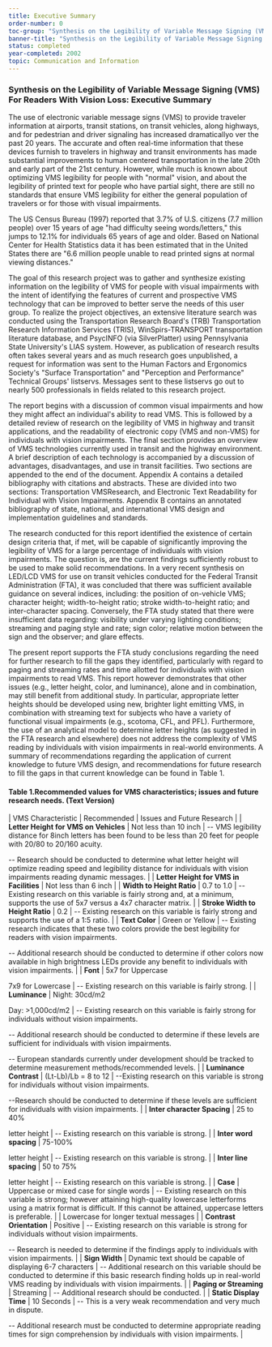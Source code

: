 ```yaml
---
title: Executive Summary
order-number: 0
toc-group: "Synthesis on the Legibility of Variable Message Signing (VMS) for Readers with Vision Loss"
banner-title: "Synthesis on the Legibility of Variable Message Signing (VMS) for Readers with Vision Loss"
status: completed
year-completed: 2002
topic: Communication and Information
---
```


### Synthesis on the Legibility of Variable Message Signing (VMS) For Readers With Vision Loss: Executive Summary

The use of electronic variable message signs (VMS) to provide traveler information at airports, transit stations, on transit vehicles, along highways, and for pedestrian and driver signaling has increased dramaticallyo ver the past 20 years. The accurate and often real-time information that these devices furnish to travelers in highway and transit environments has made substantial improvements to human centered transportation in the late 20th and early part of the 21st century. However, while much is known about optimizing VMS legibility for people with "normal" vision, and about the legibility of printed text for people who have partial sight, there are still no standards that ensure VMS legibility for either the general population of travelers or for those with visual impairments.

The US Census Bureau (1997) reported that 3.7% of U.S. citizens (7.7 million people) over 15 years of age "had difficulty seeing words/letters," this jumps to 12.1% for individuals 65 years of age and older. Based on National Center for Health Statistics data it has been estimated that in the United States there are "6.6 million people unable to read printed signs at normal viewing distances."

The goal of this research project was to gather and synthesize existing information on the legibility of VMS for people with visual impairments with the intent of identifying the features of current and prospective VMS technology that can be improved to better serve the needs of this user group. To realize the project objectives, an extensive literature search was conducted using the Transportation Research Board's (TRB) Transportation Research Information Services (TRIS), WinSpirs-TRANSPORT transportation literature database, and PsycINFO (via SilverPlatter) using Pennsylvania State University's LIAS system. However, as publication of research results often takes several years and as much research goes unpublished, a request for information was sent to the Human Factors and Ergonomics Society's "Surface Transportation" and "Perception and Performance" Technical Groups' listservs. Messages sent to these listservs go out to nearly 500 professionals in fields related to this research project.

The report begins with a discussion of common visual impairments and how they might affect an individual's ability to read VMS. This is followed by a detailed review of research on the legibility of VMS in highway and transit applications, and the readability of electronic copy (VMS and non-VMS) for individuals with vision impairments. The final section provides an overview of VMS technologies currently used in transit and the highway environment. A brief description of each technology is accompanied by a discussion of advantages, disadvantages, and use in transit facilities. Two sections are appended to the end of the document. Appendix A contains a detailed bibliography with citations and abstracts. These are divided into two sections: Transportation VMSResearch, and Electronic Text Readability for Individual with Vision Impairments. Appendix B contains an annotated bibliography of state, national, and international VMS design and implementation guidelines and standards.

The research conducted for this report identified the existence of certain design criteria that, if met, will be capable of significantly improving the legibility of VMS for a large percentage of individuals with vision impairments. The question is, are the current findings sufficiently robust to be used to make solid recommendations. In a very recent synthesis on LED/LCD VMS for use on transit vehicles conducted for the Federal Transit Administration (FTA), it was concluded that there was sufficient available guidance on several indices, including: the position of on-vehicle VMS; character height; width-to-height ratio; stroke width-to-height ratio; and inter-character spacing. Conversely, the FTA study stated that there were insufficient data regarding: visibility under varying lighting conditions; streaming and paging style and rate; sign color; relative motion between the sign and the observer; and glare effects.

The present report supports the FTA study conclusions regarding the need for further research to fill the gaps they identified, particularly with regard to paging and streaming rates and time allotted for individuals with vision impairments to read VMS. This report however demonstrates that other issues (e.g., letter height, color, and luminance), alone and in combination, may still benefit from additional study. In particular, appropriate letter heights should be developed using new, brighter light emitting VMS, in combination with streaming text for subjects who have a variety of functional visual impairments (e.g., scotoma, CFL, and PFL). Furthermore, the use of an analytical model to determine letter heights (as suggested in the FTA research and elsewhere) does not address the complexity of VMS reading by individuals with vision impairments in real-world environments. A summary of recommendations regarding the application of current knowledge to future VMS design, and recommendations for future research to fill the gaps in that current knowledge can be found in Table 1.

#### Table 1.Recommended values for VMS characteristics; issues and future research needs. (Text Version)

| VMS Characteristic | Recommended | Issues and Future Research |
| **Letter Height for VMS on Vehicles** | Not less than 10 inch | -- VMS legibility distance for 8inch letters has been found to be less than 20 feet for people with 20/80 to 20/160 acuity.

-- Research should be conducted to determine what letter height will optimize reading speed and legibility distance for individuals with vision impairments reading dynamic messages. |
| **Letter Height for VMS in Facilities** | Not less than 6 inch |
| **Width to Height Ratio** | 0.7 to 1.0 | -- Existing research on this variable is fairly strong and, at a minimum, supports the use of 5x7 versus a 4x7 character matrix. |
| **Stroke Width to Height Ratio** | 0.2 | -- Existing research on this variable is fairly strong and supports the use of a 1:5 ratio. |
| **Text Color** | Green or Yellow | -- Existing research indicates that these two colors provide the best legibility for readers with vision impairments.

-- Additional research should be conducted to determine if other colors now available in high brightness LEDs provide any benefit to individuals with vision impairments. |
| **Font** | 5x7 for Uppercase

7x9 for Lowercase | -- Existing research on this variable is fairly strong. |
| **Luminance** | Night: 30cd/m2

Day: >1,000cd/m2 | -- Existing research on this variable is fairly strong for individuals without vision impairments.

-- Additional research should be conducted to determine if these levels are sufficient for individuals with vision impairments.

-- European standards currently under development should be tracked to determine measurement methods/recommended levels. |
| **Luminance Contrast** | (Lt-Lb)/Lb = 8 to 12 | --Existing research on this variable is strong for individuals without vision impairments.

--Research should be conducted to determine if these levels are sufficient for individuals with vision impairments. |
| **Inter character Spacing** | 25 to 40%

letter height | -- Existing research on this variable is strong. |
| **Inter word spacing** | 75-100%

letter height | -- Existing research on this variable is strong. |
| **Inter line spacing** | 50 to 75%

letter height | -- Existing research on this variable is strong. |
| **Case** | Uppercase or mixed case for single words | -- Existing research on this variable is strong; however attaining high-quality lowercase letterforms using a matrix format is difficult. If this cannot be attained, uppercase letters is preferable. |
| Lowercase for longer textual messages |
| **Contrast Orientation** | Positive | -- Existing research on this variable is strong for individuals without vision impairments.

-- Research is needed to determine if the findings apply to individuals with vision impairments. |
| **Sign Width** | Dynamic text should be capable of displaying 6-7 characters | -- Additional research on this variable should be conducted to determine if this basic research finding holds up in real-world VMS reading by individuals with vision impairments. |
| **Paging or Streaming** | Streaming | -- Additional research should be conducted. |
| **Static Display Time** | 10 Seconds | -- This is a very weak recommendation and very much in dispute.

-- Additional research must be conducted to determine appropriate reading times for sign comprehension by individuals with vision impairments. |
